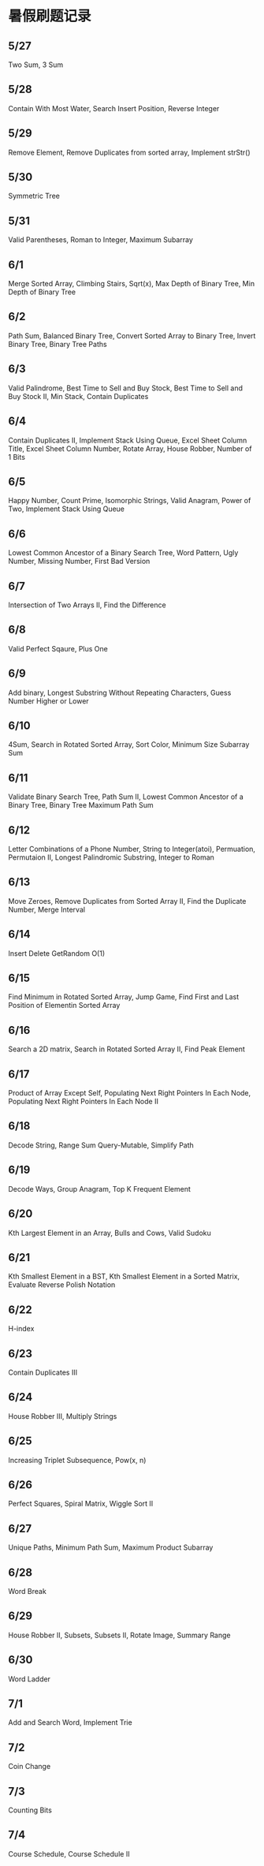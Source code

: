 # 暑假刷题记录

## 5/27

Two Sum, 3 Sum

## 5/28

Contain With Most Water, Search Insert Position, Reverse Integer

## 5/29

Remove Element, Remove Duplicates from sorted array, Implement strStr()

## 5/30

Symmetric Tree

## 5/31

Valid Parentheses, Roman to Integer, Maximum Subarray

## 6/1

Merge Sorted Array, Climbing Stairs, Sqrt(x), Max Depth of Binary Tree, Min Depth of Binary Tree

## 6/2

Path Sum, Balanced Binary Tree, Convert Sorted Array to Binary Tree, Invert Binary Tree, Binary Tree Paths

## 6/3

Valid Palindrome, Best Time to Sell and Buy Stock, Best Time to Sell and Buy Stock II, Min Stack, Contain Duplicates

## 6/4

Contain Duplicates II, Implement Stack Using Queue, Excel Sheet Column Title, Excel Sheet Column Number, Rotate Array, House Robber, Number of 1 Bits

## 6/5

Happy Number, Count Prime, Isomorphic Strings, Valid Anagram, Power of Two, Implement Stack Using Queue

## 6/6

Lowest Common Ancestor of a Binary Search Tree, Word Pattern, Ugly Number, Missing Number, First Bad Version

## 6/7

Intersection of Two Arrays II, Find the Difference 

## 6/8

Valid Perfect Sqaure, Plus One

## 6/9

Add binary, Longest Substring Without Repeating Characters, Guess Number Higher or Lower

## 6/10

4Sum, Search in Rotated Sorted Array, Sort Color, Minimum Size Subarray Sum

## 6/11

Validate Binary Search Tree, Path Sum II, Lowest Common Ancestor of a Binary Tree, Binary Tree Maximum Path Sum

## 6/12

Letter Combinations of a Phone Number, String to Integer(atoi), Permuation, Permutaion II, Longest Palindromic Substring, Integer to Roman

## 6/13

Move Zeroes, Remove Duplicates from Sorted Array II, Find the Duplicate Number, Merge Interval

## 6/14

Insert Delete GetRandom O(1)

## 6/15

Find Minimum in Rotated Sorted Array, Jump Game, Find First and Last Position of Elementin Sorted Array

## 6/16

Search a 2D matrix, Search in Rotated Sorted Array II, Find Peak Element

## 6/17

Product of Array Except Self, Populating Next Right Pointers In Each Node, Populating Next Right Pointers In Each Node II

## 6/18

Decode String, Range Sum Query-Mutable, Simplify Path

## 6/19

Decode Ways, Group Anagram, Top K Frequent Element

## 6/20

Kth Largest Element in an Array, Bulls and Cows, Valid Sudoku

## 6/21

Kth Smallest Element in a BST, Kth Smallest Element in a Sorted Matrix, Evaluate Reverse Polish Notation

## 6/22

H-index

## 6/23

Contain Duplicates III

## 6/24

House Robber III, Multiply Strings

## 6/25

Increasing Triplet Subsequence, Pow(x, n)

## 6/26

Perfect Squares, Spiral Matrix, Wiggle Sort II

## 6/27

Unique Paths, Minimum Path Sum, Maximum Product Subarray

## 6/28

Word Break

## 6/29

House Robber II, Subsets, Subsets II, Rotate Image, Summary Range

## 6/30

Word Ladder

## 7/1

Add and Search Word, Implement Trie

## 7/2 

Coin Change

## 7/3

Counting Bits

## 7/4

Course Schedule, Course Schedule II
